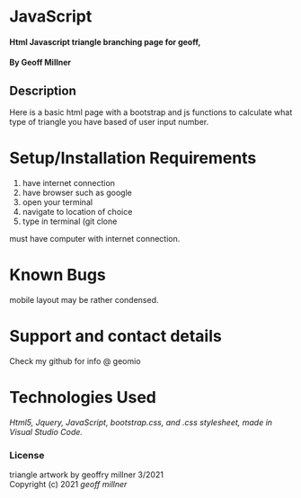 # 
# JavaScript

  

#### Html Javascript triangle branching page for geoff, 

  

#### By Geoff Millner

  

## Description

  Here is a basic html page with a bootstrap and js functions to calculate what type of triangle you have based of user input number.
  

# Setup/Installation Requirements

1. have internet connection
2. have browser such as google
3. open your terminal
4. navigate to location of choice
5. type in terminal (git clone 

must have computer with internet connection.

# Known Bugs


mobile layout may be rather condensed.


# Support and contact details

  

Check my github for info @ geomio

  

# Technologies Used

  

_Html5, Jquery, JavaScript, bootstrap.css, and .css stylesheet, made in Visual Studio Code._

  

### License

triangle artwork by geoffry millner 3/2021  
Copyright (c) 2021 *_geoff millner_*